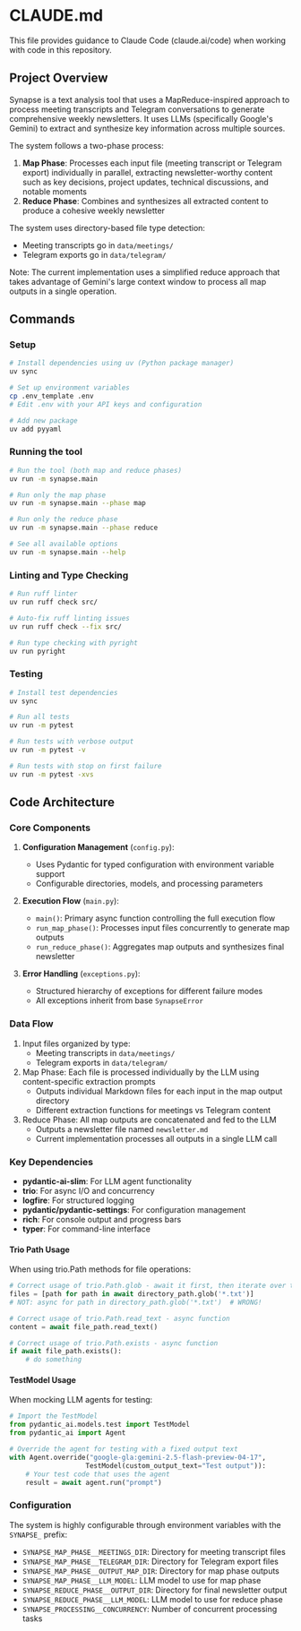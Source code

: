 # CLAUDE.md

This file provides guidance to Claude Code (claude.ai/code) when working with code in this repository.

## Project Overview

Synapse is a text analysis tool that uses a MapReduce-inspired approach to process meeting transcripts and Telegram conversations to generate comprehensive weekly newsletters. It uses LLMs (specifically Google's Gemini) to extract and synthesize key information across multiple sources.

The system follows a two-phase process:
1. **Map Phase**: Processes each input file (meeting transcript or Telegram export) individually in parallel, extracting newsletter-worthy content such as key decisions, project updates, technical discussions, and notable moments
2. **Reduce Phase**: Combines and synthesizes all extracted content to produce a cohesive weekly newsletter

The system uses directory-based file type detection:
- Meeting transcripts go in `data/meetings/`
- Telegram exports go in `data/telegram/`

Note: The current implementation uses a simplified reduce approach that takes advantage of Gemini's large context window to process all map outputs in a single operation.

## Commands

### Setup

```bash
# Install dependencies using uv (Python package manager)
uv sync

# Set up environment variables
cp .env_template .env
# Edit .env with your API keys and configuration

# Add new package 
uv add pyyaml
```

### Running the tool

```bash
# Run the tool (both map and reduce phases)
uv run -m synapse.main

# Run only the map phase
uv run -m synapse.main --phase map

# Run only the reduce phase
uv run -m synapse.main --phase reduce

# See all available options
uv run -m synapse.main --help
```

### Linting and Type Checking

```bash
# Run ruff linter
uv run ruff check src/

# Auto-fix ruff linting issues
uv run ruff check --fix src/

# Run type checking with pyright
uv run pyright
```

### Testing

```bash
# Install test dependencies
uv sync

# Run all tests
uv run -m pytest

# Run tests with verbose output
uv run -m pytest -v

# Run tests with stop on first failure
uv run -m pytest -xvs
```

## Code Architecture

### Core Components

1. **Configuration Management** (`config.py`):
   - Uses Pydantic for typed configuration with environment variable support
   - Configurable directories, models, and processing parameters

2. **Execution Flow** (`main.py`):
   - `main()`: Primary async function controlling the full execution flow
   - `run_map_phase()`: Processes input files concurrently to generate map outputs
   - `run_reduce_phase()`: Aggregates map outputs and synthesizes final newsletter

3. **Error Handling** (`exceptions.py`):
   - Structured hierarchy of exceptions for different failure modes
   - All exceptions inherit from base `SynapseError`

### Data Flow

1. Input files organized by type:
   - Meeting transcripts in `data/meetings/`
   - Telegram exports in `data/telegram/`
2. Map Phase: Each file is processed individually by the LLM using content-specific extraction prompts
   - Outputs individual Markdown files for each input in the map output directory
   - Different extraction functions for meetings vs Telegram content
3. Reduce Phase: All map outputs are concatenated and fed to the LLM
   - Outputs a newsletter file named `newsletter.md`
   - Current implementation processes all outputs in a single LLM call

### Key Dependencies

- **pydantic-ai-slim**: For LLM agent functionality
- **trio**: For async I/O and concurrency
- **logfire**: For structured logging
- **pydantic/pydantic-settings**: For configuration management
- **rich**: For console output and progress bars
- **typer**: For command-line interface

#### Trio Path Usage

When using trio.Path methods for file operations:

```python
# Correct usage of trio.Path.glob - await it first, then iterate over the result
files = [path for path in await directory_path.glob('*.txt')]
# NOT: async for path in directory_path.glob('*.txt')  # WRONG!

# Correct usage of trio.Path.read_text - async function
content = await file_path.read_text()

# Correct usage of trio.Path.exists - async function
if await file_path.exists():
    # do something
```

#### TestModel Usage

When mocking LLM agents for testing:

```python
# Import the TestModel
from pydantic_ai.models.test import TestModel
from pydantic_ai import Agent

# Override the agent for testing with a fixed output text
with Agent.override("google-gla:gemini-2.5-flash-preview-04-17",
                   TestModel(custom_output_text="Test output")):
    # Your test code that uses the agent
    result = await agent.run("prompt")
```

### Configuration

The system is highly configurable through environment variables with the `SYNAPSE_` prefix:
- `SYNAPSE_MAP_PHASE__MEETINGS_DIR`: Directory for meeting transcript files
- `SYNAPSE_MAP_PHASE__TELEGRAM_DIR`: Directory for Telegram export files
- `SYNAPSE_MAP_PHASE__OUTPUT_MAP_DIR`: Directory for map phase outputs
- `SYNAPSE_MAP_PHASE__LLM_MODEL`: LLM model to use for map phase
- `SYNAPSE_REDUCE_PHASE__OUTPUT_DIR`: Directory for final newsletter output
- `SYNAPSE_REDUCE_PHASE__LLM_MODEL`: LLM model to use for reduce phase
- `SYNAPSE_PROCESSING__CONCURRENCY`: Number of concurrent processing tasks
